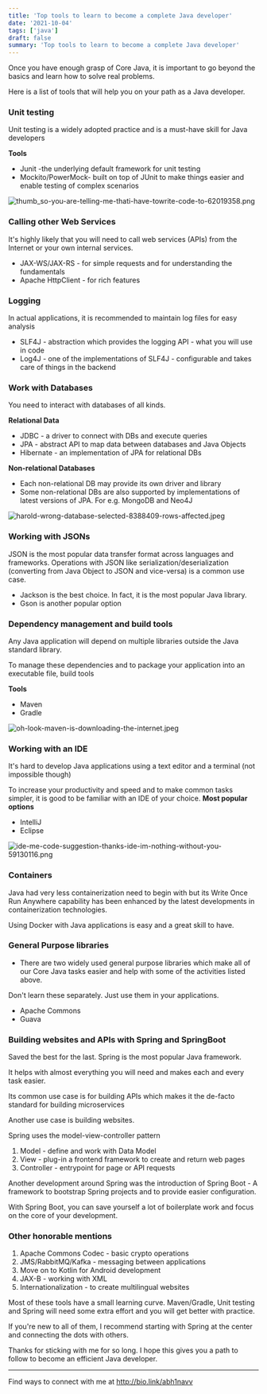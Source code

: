 ```yaml
---
title: 'Top tools to learn to become a complete Java developer'
date: '2021-10-04'
tags: ['java']
draft: false
summary: 'Top tools to learn to become a complete Java developer'
---
```


Once you have enough grasp of Core Java, it is important to go beyond the basics and learn how to solve real problems.

Here is a list of tools that will help you on your path as a Java developer.

<TOCInline toc={props.toc} asDisclosure='true'/>

### Unit testing

Unit testing is a widely adopted practice and is a must-have skill for Java developers

**Tools**

- Junit -the underlying default framework for unit testing
- Mockito/PowerMock- built on top of JUnit to make things easier and enable testing of complex scenarios

![thumb_so-you-are-telling-me-thati-have-towrite-code-to-62019358.png](https://cdn.hashnode.com/res/hashnode/image/upload/v1633269298981/T_vqceaft.png)

### Calling other Web Services

It's highly likely that you will need to call web services (APIs) from the Internet or your own internal services.

- JAX-WS/JAX-RS - for simple requests and for understanding the fundamentals
- Apache HttpClient - for rich features

### Logging

In actual applications, it is recommended to maintain log files for easy analysis

- SLF4J - abstraction which provides the logging API - what you will use in code
- Log4J - one of the implementations of SLF4J - configurable and takes care of things in the backend

### Work with Databases

You need to interact with databases of all kinds.

**Relational Data**

- JDBC - a driver to connect with DBs and execute queries
- JPA - abstract API to map data between databases and Java Objects
- Hibernate - an implementation of JPA for relational DBs

**Non-relational Databases**

- Each non-relational DB may provide its own driver and library
- Some non-relational DBs are also supported by implementations of latest versions of JPA. For e.g. MongoDB and Neo4J

![harold-wrong-database-selected-8388409-rows-affected.jpeg](https://cdn.hashnode.com/res/hashnode/image/upload/v1633269342714/EuxocH-eR.jpeg)

### Working with JSONs

JSON is the most popular data transfer format across languages and frameworks. Operations with JSON like serialization/deserialization (converting from Java Object to JSON and vice-versa) is a common use case.

- Jackson is the best choice. In fact, it is the most popular Java library.
- Gson is another popular option

### Dependency management and build tools

Any Java application will depend on multiple libraries outside the Java standard library.

To manage these dependencies and to package your application into an executable file, build tools

**Tools**

- Maven
- Gradle

![oh-look-maven-is-downloading-the-internet.jpeg](https://cdn.hashnode.com/res/hashnode/image/upload/v1633269428577/QFggty-PL.jpeg)

### Working with an IDE

It's hard to develop Java applications using a text editor and a terminal (not impossible though)

To increase your productivity and speed and to make common tasks simpler, it is good to be familiar with an IDE of your choice.
**Most popular options**

- IntelliJ
- Eclipse

![ide-me-code-suggestion-thanks-ide-im-nothing-without-you-59130116.png](https://cdn.hashnode.com/res/hashnode/image/upload/v1633269450664/43ctABRHo.png)

### Containers

Java had very less containerization need to begin with but its Write Once Run Anywhere capability has been enhanced by the latest developments in containerization technologies.

Using Docker with Java applications is easy and a great skill to have.

### General Purpose libraries

- There are two widely used general purpose libraries which make all of our Core Java tasks easier and help with some of the activities listed above.

Don't learn these separately. Just use them in your applications.

- Apache Commons
- Guava

### Building websites and APIs with Spring and SpringBoot

Saved the best for the last. Spring is the most popular Java framework.

It helps with almost everything you will need and makes each and every task easier.

Its common use case is for building APIs which makes it the de-facto standard for building microservices

Another use case is building websites.

Spring uses the model-view-controller pattern

1. Model - define and work with Data Model
2. View - plug-in a frontend framework to create and return web pages
3. Controller - entrypoint for page or API requests

Another development around Spring was the introduction of Spring Boot - A framework to bootstrap Spring projects and to provide easier configuration.

With Spring Boot, you can save yourself a lot of boilerplate work and focus on the core of your development.

### Other honorable mentions

1. Apache Commons Codec - basic crypto operations
2. JMS/RabbitMQ/Kafka - messaging between applications
3. Move on to Kotlin for Android development
4. JAX-B - working with XML
5. Internationalization - to create multilingual websites

Most of these tools have a small learning curve. Maven/Gradle, Unit testing and Spring will need some extra effort and you will get better with practice.

If you're new to all of them, I recommend starting with Spring at the center and connecting the dots with others.

Thanks for sticking with me for so long. I hope this gives you a path to follow to become an efficient Java developer.

---

Find ways to connect with me at http://bio.link/abh1navv
